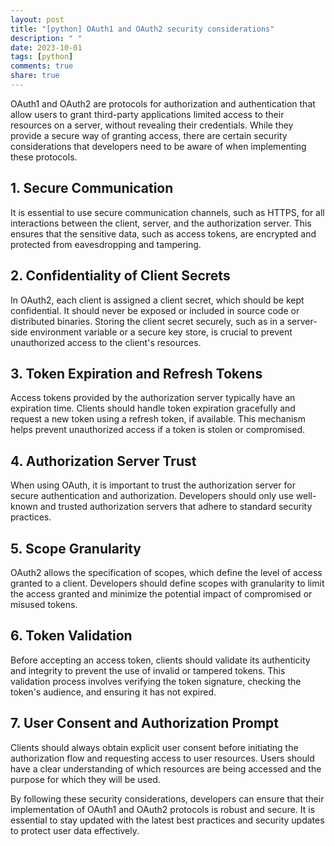 ```yaml
---
layout: post
title: "[python] OAuth1 and OAuth2 security considerations"
description: " "
date: 2023-10-01
tags: [python]
comments: true
share: true
---
```


OAuth1 and OAuth2 are protocols for authorization and authentication that allow users to grant third-party applications limited access to their resources on a server, without revealing their credentials. While they provide a secure way of granting access, there are certain security considerations that developers need to be aware of when implementing these protocols.

## 1. Secure Communication

It is essential to use secure communication channels, such as HTTPS, for all interactions between the client, server, and the authorization server. This ensures that the sensitive data, such as access tokens, are encrypted and protected from eavesdropping and tampering.

## 2. Confidentiality of Client Secrets

In OAuth2, each client is assigned a client secret, which should be kept confidential. It should never be exposed or included in source code or distributed binaries. Storing the client secret securely, such as in a server-side environment variable or a secure key store, is crucial to prevent unauthorized access to the client's resources.

## 3. Token Expiration and Refresh Tokens

Access tokens provided by the authorization server typically have an expiration time. Clients should handle token expiration gracefully and request a new token using a refresh token, if available. This mechanism helps prevent unauthorized access if a token is stolen or compromised.

## 4. Authorization Server Trust

When using OAuth, it is important to trust the authorization server for secure authentication and authorization. Developers should only use well-known and trusted authorization servers that adhere to standard security practices.

## 5. Scope Granularity

OAuth2 allows the specification of scopes, which define the level of access granted to a client. Developers should define scopes with granularity to limit the access granted and minimize the potential impact of compromised or misused tokens.

## 6. Token Validation

Before accepting an access token, clients should validate its authenticity and integrity to prevent the use of invalid or tampered tokens. This validation process involves verifying the token signature, checking the token's audience, and ensuring it has not expired.

## 7. User Consent and Authorization Prompt

Clients should always obtain explicit user consent before initiating the authorization flow and requesting access to user resources. Users should have a clear understanding of which resources are being accessed and the purpose for which they will be used.

By following these security considerations, developers can ensure that their implementation of OAuth1 and OAuth2 protocols is robust and secure. It is essential to stay updated with the latest best practices and security updates to protect user data effectively.